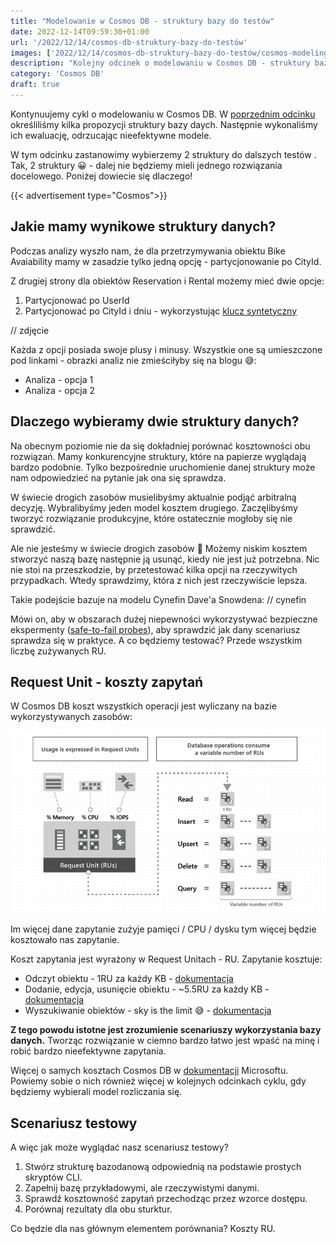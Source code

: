 ```yaml
---
title: "Modelowanie w Cosmos DB - struktury bazy do testów"
date: 2022-12-14T09:59:30+01:00
url: '/2022/12/14/cosmos-db-struktury-bazy-do-testów'
images: ['2022/12/14/cosmos-db-struktury-bazy-do-testów/cosmos-modeling.jpg']
description: "Kolejny odcinek o modelowaniu w Cosmos DB - struktury bazy do testów"
category: 'Cosmos DB'
draft: true
---
```


Kontynuujemy cykl o modelowaniu w Cosmos DB. W [poprzednim odcinku](/2022/08/08/cosmos-db-propozycje-struktury-bazy/) określiliśmy kilka propozycji struktury bazy daych. Następnie wykonaliśmy ich ewaluację, odrzucając nieefektywne modele.

W tym odcinku zastanowimy wybierzemy 2 struktury do dalszych testów . Tak, 2 struktury 😀 - dalej nie będziemy mieli jednego rozwiązania docelowego. Poniżej dowiecie się dlaczego!

{{< advertisement type="Cosmos">}}

## Jakie mamy wynikowe struktury danych?

Podczas analizy wyszło nam, że dla przetrzymywania obiektu Bike Avaiability mamy w zasadzie tylko jedną opcję - partycjonowanie po CityId.

Z drugiej strony dla obiektów Reservation i Rental możemy mieć dwie opcje:
1. Partycjonować po UserId
2. Partycjonować po CityId i dniu - wykorzystując [klucz syntetyczny](https://learn.microsoft.com/en-us/azure/cosmos-db/nosql/synthetic-partition-keys) 

// zdjęcie

Każda z opcji posiada swoje plusy i minusy. Wszystkie one są umieszczone pod linkami - obrazki analiz nie zmieściłyby się na blogu 😅:
- Analiza - opcja 1
- Analiza - opcja 2

## Dlaczego wybieramy dwie struktury danych?

Na obecnym poziomie nie da się dokładniej porównać kosztowności obu rozwiązań. Mamy konkurencyjne struktury, które na papierze wyglądają bardzo podobnie. Tylko bezpośrednie uruchomienie danej struktury może nam odpowiedzieć na pytanie jak ona się sprawdza.

W świecie drogich zasobów musielibyśmy aktualnie podjąć arbitralną decyzję. Wybralibyśmy jeden model kosztem drugiego. Zaczęlibyśmy tworzyć rozwiązanie produkcyjne, które ostatecznie mogłoby się nie sprawdzić.

Ale nie jesteśmy w świecie drogich zasobów 💪 Możemy niskim kosztem stworzyć naszą bazę następnie ją usunąć, kiedy nie jest już potrzebna. Nic nie stoi na przeszkodzie, by przetestować kilka opcji na rzeczywitych przypadkach. Wtedy sprawdzimy, która z nich jest rzeczywiście lepsza. 

Takie podejście  bazuje na modelu Cynefin Dave'a Snowdena:
// cynefin

Mówi on, aby w obszarach dużej niepewności wykorzystywać bezpieczne ekspermenty ([safe-to-fail probes](https://cynefin.io/wiki/Safe_to_fail_probes)), aby sprawdzić jak dany scenariusz sprawdza się w praktyce. A co będziemy testować? Przede wszystkim liczbę zużywanych RU.

## Request Unit - koszty zapytań

W Cosmos DB koszt wszystkich operacji jest wyliczany na bazie wykorzystywanych zasobów:

[![](request-units.png)](request-units.png)

Im więcej dane zapytanie zużyje pamięci / CPU / dysku tym więcej będzie kosztowało nas zapytanie. 

Koszt zapytania jest wyrażony w Request Unitach - RU. Zapytanie kosztuje:

- Odczyt obiektu - 1RU za każdy KB - [dokumentacja](https://learn.microsoft.com/en-us/azure/cosmos-db/optimize-cost-reads-writes#point-reads)
- Dodanie, edycja, usunięcie obiektu - ~5.5RU za każdy KB - [dokumentacja](https://learn.microsoft.com/en-us/azure/cosmos-db/optimize-cost-reads-writes#writing-data)
- Wyszukiwanie obiektów - sky is the limit 😅 - [dokumentacja](https://learn.microsoft.com/en-us/azure/cosmos-db/optimize-cost-reads-writes#queries)

**Z tego powodu istotne jest zrozumienie scenariuszy wykorzystania bazy danych.** Tworząc rozwiązanie w ciemno bardzo łatwo jest wpaść na minę i robić bardzo nieefektywne zapytania.   

Więcej o samych kosztach Cosmos DB w [dokumentacji](https://learn.microsoft.com/en-us/azure/cosmos-db/request-units) Microsoftu. Powiemy sobie o nich również więcej w kolejnych odcinkach cyklu, gdy będziemy wybierali model rozliczania się.

## Scenariusz testowy

A więc jak może wyglądać nasz scenariusz testowy?

1. Stwórz strukturę bazodanową odpowiednią na podstawie prostych skryptów CLI.
2. Zapełnij bazę przykładowymi, ale rzeczywistymi danymi.
3. Sprawdź kosztowność zapytań przechodząc przez wzorce dostępu.
4. Porównaj rezultaty dla obu sturktur.

Co będzie dla nas głównym elementem porównania? Koszty RU.


